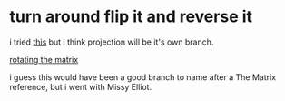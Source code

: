 # turn around flip it and reverse it

i tried [this](http://duriansoftware.com/joe/An-intro-to-modern-OpenGL.-Chapter-3:-3D-transformation-and-projection.html) but i think projection will be it's own branch.

[rotating the matrix](https://en.wikipedia.org/wiki/Rotation_matrix#In_two_dimensions)

i guess this would have been a good branch to name after a The Matrix reference, but i went with Missy Elliot.

